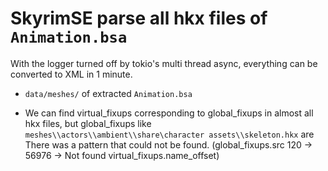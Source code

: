 # SkyrimSE parse all hkx files of `Animation.bsa`

With the logger turned off by tokio's multi thread async, everything can be converted to XML in 1 minute.

- `data/meshes/` of extracted `Animation.bsa`

- We can find virtual_fixups corresponding to global_fixups in almost all hkx files, but global_fixups like `meshes\\actors\\ambient\\share\character assets\\skeleton.hkx` are There was a pattern that could not be found. (global_fixups.src 120 -> 56976 -> Not found virtual_fixups.name_offset)

